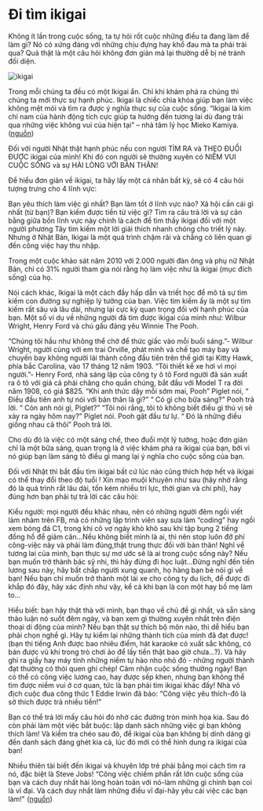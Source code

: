 # Đi tìm ikigai

Không ít lần trong cuộc sống, ta tự hỏi rốt cuộc những điều ta đang làm để làm gì? Nó có xứng đáng với những chịu đựng hay khổ đau mà ta phải trải qua? Quả thật là một câu hỏi không đơn giản mà lại thường dễ bị né tránh đối diện. 

![ikigai](https://i.imgur.com/PCyLYiP.jpg)

Trong mỗi chúng ta đều có một Ikigai ẩn. Chỉ khi khám phá ra chúng thì chúng ta mới thực sự hạnh phúc. Ikigai là chiếc chìa khóa giúp bạn làm việc không mệt mỏi và tìm ra được ý nghĩa thực sự của cuộc sống. “Ikigai là kim chỉ nam của hành động tích cực giúp ta hướng đến tương lai dù đang trải qua những việc không vui của hiện tại” – nhà tâm lý học Mieko Kamiya. ([nguồn](https://jobsgo.vn/blog/triet-ly-ikigai-cua-nguoi-nhat-di-tim-ly-do-thuc-day-moi-sang/))

Đối với người Nhật thật hạnh phúc nếu con người TÌM RA và THEO ĐUỔI ĐƯỢC ikigai của mình! Khi đó con người sẽ thường xuyên có NIỀM VUI CUỘC SỐNG và sự HÀI LÒNG VỚI BẢN THÂN! 

Để hiểu đơn giản về ikigai, ta hãy lấy một cá nhân bất kỳ, sẽ có 4 câu hỏi tượng trưng cho 4 lĩnh vực: 

 Bạn yêu thích làm việc gì nhất? 
 Bạn làm tốt ở lĩnh vực nào? 
 Xã hội cần cái gì nhất (từ bạn)? 
 Bạn kiếm được tiền từ việc gì?
Tìm ra câu trả lời và sự cân bằng giữa bốn lĩnh vực này chính là cách để tìm thấy ikigai đối với một người phương Tây tìm kiếm một lời giải thích nhanh chóng cho triết lý này. Nhưng ở Nhật Bản, Ikigai là một quá trình chậm rãi và chẳng có liên quan gì đến công việc hay thu nhập.  


Trong một cuộc khảo sát năm 2010 với 2.000 người đàn ông và phụ nữ Nhật Bản, chỉ có 31% người tham gia nói rằng họ làm việc như là ikigai (mục đích sống) của họ. 

Nói cách khác, Ikigai là một cách đầy hấp dẫn và triết học để mô tả sự tìm kiếm con đường sự nghiệp lý tưởng của bạn. Việc tìm kiếm ấy là một sự tìm kiếm rất sâu và lâu dài, nhưng lại cực kỳ quan trọng đối với hạnh phúc của bạn. Một số ví dụ về những người đã tìm được ikigai của mình như: Wilbur Wright, Henry Ford và chú gấu đáng yêu Winnie The Pooh.

“Chúng tôi hầu như không thể chờ để thức giấc vào mỗi buổi sáng.”- Wilbur Wright, người cùng với em trai Orville, phát minh và chế tạo máy bay và chuyến bay không người lái thành công đầu tiên trên thế giới tại Kitty Hawk, phía bắc  Carolina, vào 17 tháng 12 năm 1903. 
“Tôi thiết kế xe hơi vì mọi người.”- Henry Ford, nhà sáng lập của công ty ô tô Ford người đã sản xuất ra ô tô với giá cả phải chăng cho quần chúng, bắt đầu với Model T ra đời năm 1908, có giá $825. 
“Khi anh thức dậy mỗi sớm mai, Pooh” Piglet nói, “ Điều đầu tiên anh tự nói với bản thân là gì?” “ Có gì cho bữa sáng?” Pooh trả lời. “ Còn anh nói gì, Piglet?” “Tôi nói rằng, tôi tò không biết điều gì thú vị sẽ xảy ra ngày hôm nay?” Piglet nói. Pooh gật đầu tư lự. “ Đó là những điều giống nhau cả thôi” Pooh trả lời.

Cho dù đó là việc có một sáng chế, theo đuổi một lý tưởng, hoặc đơn giản chỉ là một bữa sáng, quan trọng là ở việc khám phá ra ikigai của bạn, bởi vì nó giúp bạn làm sáng tỏ điều gì mang lại ý nghĩa cho cuộc sống của bạn.

Đối với Nhật thì bắt đầu tìm ikigai bất cứ lúc nào cũng thích hợp hết và ikigai có thể thay đổi theo độ tuổi ! Xin mạo muội khuyên như sau (hãy nhớ rằng đó là quá trình rất lâu dài, tốn kém nhiều trí lực, thời gian và chi phí), hay đúng hơn bạn phải tự trả lời các câu hỏi:

Kiểu người: mọi người đều khác nhau, nên có những người đêm ngồi viết lảm nhảm trên FB, mà có những lập trình viên say sưa làm “coding” hay ngồi xem bóng đá C1, trong khi cô vợ ngáy khò khò sau khi tập bụng 2 tiếng đồng hồ để giảm cân…Nếu không biết mình là ai, thì nên stop luôn đỡ phí công-việc này và phải làm đúng,thật trung thực đối với bản thân! 
Nghĩ về tương lai của mình, bạn thực sự mơ ước sẽ là ai trong cuộc sống này? Nếu bạn muốn trở thành bác sỹ nhi, thì hãy đừng đi học luật…Đừng nghĩ đến tiền lương sau này, hãy bất chấp người xung quanh, họ hàng bạn bè nói gì về bạn! Nếu bạn chỉ muốn trở thành một lái xe cho công ty du lịch, để được đi khắp đó đây, hãy xác định như vậy, kể cả khi bạn là con một hay bố mẹ làm to…

Hiểu biết: bạn hãy thật thà với mình, bạn thạo về chủ đề gì nhất, và sẵn sàng thảo luận nó suốt đêm ngày, và bạn xem gì thường xuyên nhất trên điện thoại di động của mình? Nếu bạn thật sự thích bộ môn nào, thì dễ hiểu bạn phải chọn nghề gì. 
Hãy tự kiểm lại những thành tích của mình đã đạt được! (bạn thi tiếng Anh được bao nhiêu điểm, hát karaoke có xuất sắc không, có bán được vũ khí trong trò chơi ảo để lấy tiền thật bao giờ chưa…?). Và hãy ghi ra giấy hay máy tính những niềm tự hào nho nhỏ đó - những người thành đạt thường có thói quen ghi chép! 
Cảm nhận cuộc sống thường ngày! Bạn có thể có công việc lương cao, hay được sếp khen, nhưng bạn không thể tìm được niềm vui ở cơ quan, tức là bạn phải tìm ikigai khác đấy! Nhà vô địch cuộc đua công thức 1 Eddie Irwin đã bảo: “Công việc yêu thích-đó là sở thích được trả nhiều tiền!”

Bạn có thể trả lời mấy câu hỏi đó nhờ các đường tròn minh họa kia. Sau đó còn phải làm một việc bắt buộc: lập danh sách những việc gì bạn không thích làm! Và kiểm tra chéo sau đó, để ikigai của bạn không bị dính dáng gì đến danh sách đáng ghét kia cả, lúc đó mới có thể hình dung ra ikigai của bạn! 

Nhiều thiên tài biết đến ikigai và khuyên lớp trẻ phải bằng mọi cách tìm ra nó, đặc biệt là Steve Jobs! “Công việc chiếm phần rất lớn cuộc sống của bạn và cách duy nhất hài lòng hoàn toàn với nó-làm những gì chính bạn coi là vĩ đại. Và cách duy nhất làm những điều vĩ đại-hãy yêu cái việc các bạn làm!" ([nguồn](https://www.ohay.tv/view/hot-trend-ikigai-la-gi-tai-sao-nguoi-nhat-dung-ikigai-de-hanh-phuc-va-truong-tho-hon/59ba23086d))

